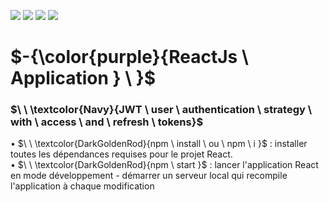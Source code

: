 ![](https://img.shields.io/badge/ReactJS-blueviolet?style=for-the-badge)
![](https://img.shields.io/badge/Javascript_EC6-yellow?style=for-the-badge)
![](https://img.shields.io/badge/Axios-blue?style=for-the-badge)
![](https://img.shields.io/badge/Jwt-blue?style=for-the-badge)

# $\-{\color{purple}{ReactJs \ Application  } \ \}$
### $\ \ \textcolor{Navy}{JWT \ user \ authentication \ strategy \ with \ access \ and \ refresh \ tokens}$

• $\ \ \textcolor{DarkGoldenRod}{npm \ install \ ou \ npm \ i  }$ :  installer toutes les dépendances requises pour le projet React.  
• $\ \ \textcolor{DarkGoldenRod}{npm \ start }$ :  lancer l'application React en mode développement - démarrer un serveur local qui recompile l'application à chaque modification
